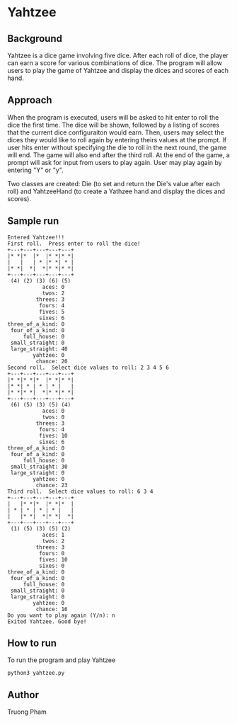 # Yahtzee

## Background

Yahtzee is a dice game involving five dice. After each roll of dice, the player can earn a score for various combinations of dice. The program will allow users to play the game of Yahtzee and display the dices and scores of each hand.

## Approach

When the program is executed, users will be asked to hit enter to roll the dice the first time. The dice will be shown, followed by a listing of scores that the current dice configuraiton would earn. Then, users may select the dices they would like to roll again by entering theirs values at the prompt. If user hits enter without specifying the die to roll in the next round, the game will end. The game will also end after the third roll. At the end of the game, a prompt will ask for input from users to play again. User may play again by entering "Y" or "y".

Two classes are created: Die (to set and return the Die's value after each roll) and YahtzeeHand (to create a Yathzee hand and display the dices and scores).

## Sample run
```
Entered Yahtzee!!!
First roll.  Press enter to roll the dice!
+---+---+---+---+---+
|* *|*  |*  |* *|* *|
|   |   | * |* *| * |
|* *|  *|  *|* *|* *|
+---+---+---+---+---+
 (4) (2) (3) (6) (5)
           aces: 0
           twos: 2
         threes: 3
          fours: 4
          fives: 5
          sixes: 6
three_of_a_kind: 0
 four_of_a_kind: 0
     full_house: 0
 small_straight: 0
 large_straight: 40
        yahtzee: 0
         chance: 20
Second roll.  Select dice values to roll: 2 3 4 5 6
+---+---+---+---+---+
|* *|* *|*  |* *|* *|
|* *| * | * | * |   |
|* *|* *|  *|* *|* *|
+---+---+---+---+---+
 (6) (5) (3) (5) (4)
           aces: 0
           twos: 0
         threes: 3
          fours: 4
          fives: 10
          sixes: 6
three_of_a_kind: 0
 four_of_a_kind: 0
     full_house: 0
 small_straight: 30
 large_straight: 0
        yahtzee: 0
         chance: 23
Third roll.  Select dice values to roll: 6 3 4
+---+---+---+---+---+
|   |* *|*  |* *|*  |
| * | * | * | * |   |
|   |* *|  *|* *|  *|
+---+---+---+---+---+
 (1) (5) (3) (5) (2)
           aces: 1
           twos: 2
         threes: 3
          fours: 0
          fives: 10
          sixes: 0
three_of_a_kind: 0
 four_of_a_kind: 0
     full_house: 0
 small_straight: 0
 large_straight: 0
        yahtzee: 0
         chance: 16
Do you want to play again (Y/n): n
Exited Yahtzee. Good bye!
```

## How to run

To run the program and play Yahtzee
```
python3 yahtzee.py
```

## Author

Truong Pham
